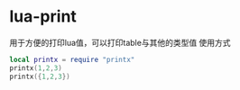 # lua-print
用于方便的打印lua值，可以打印table与其他的类型值
使用方式
```lua
local printx = require "printx"
printx(1,2,3)
printx({1,2,3})
```
